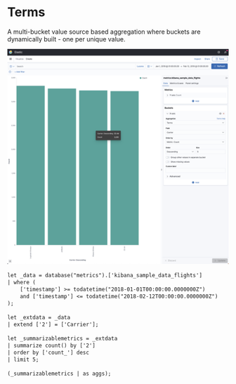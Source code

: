 # Terms

A multi-bucket value source based aggregation where buckets are dynamically built - one per unique value.

![](images/terms.png)

```
let _data = database("metrics").['kibana_sample_data_flights']
| where (
    ['timestamp'] >= todatetime("2018-01-01T00:00:00.0000000Z") 
    and ['timestamp'] <= todatetime("2018-02-12T00:00:00.0000000Z")
);

let _extdata = _data
| extend ['2'] = ['Carrier'];

let _summarizablemetrics = _extdata
| summarize count() by ['2']
| order by ['count_'] desc
| limit 5;

(_summarizablemetrics | as aggs);

```
